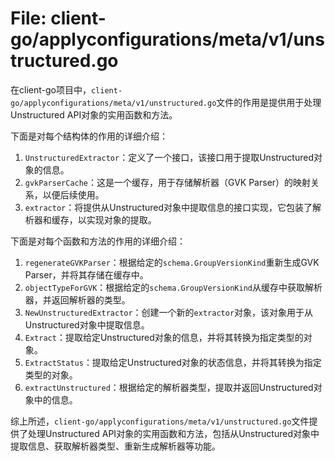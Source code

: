 # File: client-go/applyconfigurations/meta/v1/unstructured.go

在client-go项目中，`client-go/applyconfigurations/meta/v1/unstructured.go`文件的作用是提供用于处理Unstructured API对象的实用函数和方法。

下面是对每个结构体的作用的详细介绍：

1. `UnstructuredExtractor`：定义了一个接口，该接口用于提取Unstructured对象的信息。
2. `gvkParserCache`：这是一个缓存，用于存储解析器（GVK Parser）的映射关系，以便后续使用。
3. `extractor`：将提供从Unstructured对象中提取信息的接口实现，它包装了解析器和缓存，以实现对象的提取。

下面是对每个函数和方法的作用的详细介绍：

1. `regenerateGVKParser`：根据给定的`schema.GroupVersionKind`重新生成GVK Parser，并将其存储在缓存中。
2. `objectTypeForGVK`：根据给定的`schema.GroupVersionKind`从缓存中获取解析器，并返回解析器的类型。
3. `NewUnstructuredExtractor`：创建一个新的`extractor`对象，该对象用于从Unstructured对象中提取信息。
4. `Extract`：提取给定Unstructured对象的信息，并将其转换为指定类型的对象。
5. `ExtractStatus`：提取给定Unstructured对象的状态信息，并将其转换为指定类型的对象。
6. `extractUnstructured`：根据给定的解析器类型，提取并返回Unstructured对象中的信息。

综上所述，`client-go/applyconfigurations/meta/v1/unstructured.go`文件提供了处理Unstructured API对象的实用函数和方法，包括从Unstructured对象中提取信息、获取解析器类型、重新生成解析器等功能。

